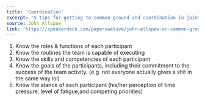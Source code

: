 ```yaml
---
title: 'Coordination'
excerpt: '5 tips for getting to common ground and coordination in joint activity'
source: John Allspaw
link: 'https://speakerdeck.com/paperswelove/john-allspaw-on-common-ground-and-coordination-in-joint-activity?slide=139'
---
```


1. Know the roles & functions of each participant
2. Know the routines the team is capable of executing
3. Know the skills and competencies of each participant
4. Know the goals of the participants, including their commitment to the success of the team activity. (e.g. not everyone actually gives a shit in the same way lol)
5. Know the stance of each participant (his/her perception of time pressure, level of fatigue,and competing priorities)
